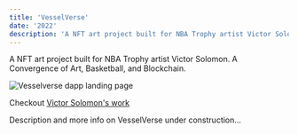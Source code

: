 ```yaml
---
title: 'VesselVerse'
date: '2022'
description: 'A NFT art project built for NBA Trophy artist Victor Solomon. A Convergence of Art, Basketball, and Blockchain.'
---
```


A NFT art project built for NBA Trophy artist Victor Solomon. A Convergence of Art, Basketball, and Blockchain.

![Vesselverse dapp landing page](/projects/vesselverse/vesselverse-landing.png "Vesselverse dapp landing page")

Checkout [Victor Solomon's work](https://literallyballing.com/)

Description and more info on VesselVerse under construction...